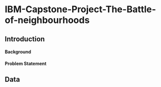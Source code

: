 # IBM-Capstone-Project-The-Battle-of-neighbourhoods

<h2>Introduction</h2>

<h4>Background</h4>


<h4>Problem Statement</h4>
  

<h2>Data


